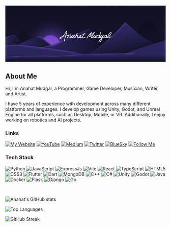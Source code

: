 ![Banner Image](/Banner.png)

## About Me

Hi, I'm Anahat Mudgal, a Programmer, Game Developer, Musician, Writer, and Artist.

I have 5 years of experience with development across many different platforms and languages. I develop games using Unity, Godot, and Unreal Engine for all platforms, such as Desktop, Mobile, or VR. Additionally, I enjoy working on robotics and AI projects.

### Links

[![My Website](https://img.shields.io/badge/Portfolio_Website-AnahatMudgal.com-blue)](https://AnahatMudgal.com)
[![YouTube](https://img.shields.io/badge/YouTube_Channel-red)](https://www.youtube.com/@AnahatMudgal)
[![Medium](https://img.shields.io/badge/Medium_Profile-darkslategray)](https://anahat-mudgal.medium.com/)
[![Twitter](https://img.shields.io/badge/Twitter-midnightblue)](https://x.com/AnahatMudgal)
[![BlueSky](https://img.shields.io/badge/Bluesky-mediumpurple)](https://bsky.app/profile/anahat.bsky.social)
[![Follow Me](https://img.shields.io/github/followers/AnahatM?label=Follow&style=social)](https://github.com/AnahatM)

### Tech Stack
![Python](https://img.shields.io/badge/-Python-05122A?style=flat-square&logo=Python&color=2a2e34) 
![JavaScript](https://img.shields.io/badge/-JavaScript-05122A?style=flat-square&logo=JavaScript&color=2a2e34) 
![ExpressJs](https://img.shields.io/badge/-ExpressJs-05122A?style=flat-square&logo=Express&color=2a2e34) 
![Vite](https://img.shields.io/badge/-Vite-05122A?style=flat-square&logo=Vite&color=2a2e34)
![React](https://img.shields.io/badge/-React-05122A?style=flat-square&logo=React&color=2a2e34) 
![TypeScript](https://img.shields.io/badge/-TypeScript-05122A?style=flat-square&logo=TypeScript&color=2a2e34) 
![HTML5](https://img.shields.io/badge/-HTML5-05122A?style=flat-square&logo=HTML5&color=2a2e34) 
![CSS3](https://img.shields.io/badge/-CSS3-05122A?style=flat-square&logo=CSS3&color=2a2e34) 
![Flutter](https://img.shields.io/badge/-Flutter-05122A?style=flat-square&logo=Flutter&color=2a2e34) 
![Dart](https://img.shields.io/badge/-Dart-05122A?style=flat-square&logo=Dart&color=2a2e34) 
![MongoDB](https://img.shields.io/badge/-MongoDB-05122A?style=flat-square&logo=MongoDB&color=2a2e34) 
![C++](https://img.shields.io/badge/-C++-05122A?style=flat-square&logo=C%2B%2B&color=2a2e34) 
![C#](https://img.shields.io/badge/-C%23-05122A?style=flat-square&logo=C-Sharp&color=2a2e34) 
![Unity](https://img.shields.io/badge/-Unity-05122A?style=flat-square&logo=Unity&color=2a2e34) 
![Godot](https://img.shields.io/badge/-Godot-05122A?style=flat-square&logo=GodotEngine&color=2a2e34)
![Java](https://img.shields.io/badge/-Java-05122A?style=flat-square&logo=Java&color=2a2e34) 
![Docker](https://img.shields.io/badge/-Docker-05122A?style=flat-square&logo=Docker&color=2a2e34) 
![Flask](https://img.shields.io/badge/-Flask-05122A?style=flat-square&logo=Flask&color=2a2e34) 
![Django](https://img.shields.io/badge/-Django-05122A?style=flat-square&logo=Django&color=2a2e34) 
![Go](https://img.shields.io/badge/-Go-05122A?style=flat-square&logo=Go&color=2a2e34) 

<br />

![Anahat's GitHub stats](https://github-readme-stats.vercel.app/api?username=AnahatM&hide=stars,issues&show_icons=true&bg_color=2a2e34&hide_border=true&text_color=fefefe&title_color=88c0d0&icon_color=88c0d0&rank_icon=github)

![Top Languages](https://github-readme-stats.vercel.app/api/top-langs/?username=AnahatM&bg_color=2a2e34&hide_border=true&text_color=fefefe&title_color=88c0d0&icon_color=88c0d0&layout=compact)

![GitHub Streak](https://streak-stats.demolab.com?user=AnahatM&theme=dark&background=2A2E34&border=2E3440)

<!--
**AnahatM/AnahatM** is a ✨ _special_ ✨ repository because its `README.md` (this file) appears on your GitHub profile.

Here are some ideas to get you started:

- 🔭 I’m currently working on ...
- 🌱 I’m currently learning ...
- 👯 I’m looking to collaborate on ...
- 🤔 I’m looking for help with ...
- 💬 Ask me about ...
- 📫 How to reach me: ...
- 😄 Pronouns: ...
- ⚡ Fun fact: ...
-->

